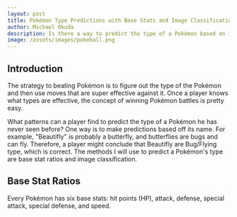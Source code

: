 ```yaml
---
layout: post
title: Pokémon Type Predictions with Base Stats and Image Classification
author: Michael Okuda
description: Is there a way to predict the type of a Pokémon based on its base stats and image?
image: /assets/images/pokeball.png
---
```


## Introduction

The strategy to beating Pokémon is to figure out the type of the Pokémon and then use moves that are super effective against it.  Once a player knows what types are effective, the concept of winning Pokémon battles is pretty easy.

What patterns can a player find to predict the type of a Pokémon he has never seen before?  One way is to make predictions based off its name.  For example, "Beautifly" is probably a butterfly, and butterflies are bugs and can fly.  Therefore, a player might conclude that Beautifly are Bug/Flying type, which is correct.  The methods I will use to predict a Pokémon's type are base stat ratios and image classification.

## Base Stat Ratios

Every Pokémon has six base stats: hit points (HP), attack, defense, special attack, special defense, and speed.